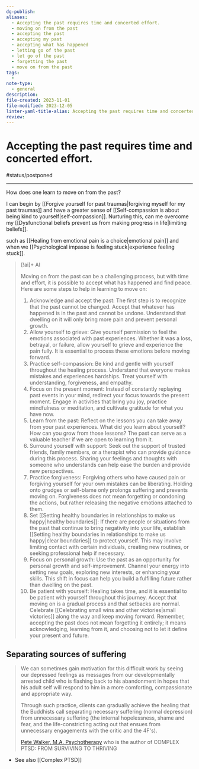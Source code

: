 ```yaml
---
dg-publish: 
aliases:
  - Accepting the past requires time and concerted effort.
  - moving on from the past
  - accepting the past
  - accepting my past
  - accepting what has happened
  - letting go of the past
  - let go of the past
  - forgetting the past
  - move on from the past
tags:
  - 
note-type:
  - general
description: 
file-created: 2023-11-01
file-modified: 2023-12-05
linter-yaml-title-alias: Accepting the past requires time and concerted effort.
review: 
---
```


# Accepting the past requires time and concerted effort.

#status/postponed

---

How does one learn to move on from the past?

I can begin by [[Forgive yourself for past traumas|forgiving myself for my past traumas]] and have a greater sense of [[Self-compassion is about being kind to yourself|self-compassion]]. Nurturing this, can me overcome my [[Dysfunctional beliefs prevent us from making progress in life|limiting beliefs]].

such as [[Healing from emotional pain is a choice|emotional pain]] and when we [[Psychological impasse is feeling stuck|experience feeling stuck]].

> [!ai]+ AI
>
> Moving on from the past can be a challenging process, but with time and effort, it is possible to accept what has happened and find peace. Here are some steps to help in learning to move on:
> 1. Acknowledge and accept the past: The first step is to recognize that the past cannot be changed. Accept that whatever has happened is in the past and cannot be undone. Understand that dwelling on it will only bring more pain and prevent personal growth.
> 2. Allow yourself to grieve: Give yourself permission to feel the emotions associated with past experiences. Whether it was a loss, betrayal, or failure, allow yourself to grieve and experience the pain fully. It is essential to process these emotions before moving forward.
> 3. Practice self-compassion: Be kind and gentle with yourself throughout the healing process. Understand that everyone makes mistakes and experiences hardships. Treat yourself with understanding, forgiveness, and empathy.
> 4. Focus on the present moment: Instead of constantly replaying past events in your mind, redirect your focus towards the present moment. Engage in activities that bring you joy, practice mindfulness or meditation, and cultivate gratitude for what you have now.
> 5. Learn from the past: Reflect on the lessons you can take away from your past experiences. What did you learn about yourself? How can you grow from those lessons? The past can serve as a valuable teacher if we are open to learning from it.
> 6. Surround yourself with support: Seek out the support of trusted friends, family members, or a therapist who can provide guidance during this process. Sharing your feelings and thoughts with someone who understands can help ease the burden and provide new perspectives.
> 7. Practice forgiveness: Forgiving others who have caused pain or forgiving yourself for your own mistakes can be liberating. Holding onto grudges or self-blame only prolongs suffering and prevents moving on. Forgiveness does not mean forgetting or condoning the actions, but rather releasing the negative emotions attached to them.
> 8. Set [[Setting healthy boundaries in relationships to make us happy|healthy boundaries]]: If there are people or situations from the past that continue to bring negativity into your life, establish [[Setting healthy boundaries in relationships to make us happy|clear boundaries]] to protect yourself. This may involve limiting contact with certain individuals, creating new routines, or seeking professional help if necessary.
> 9. Focus on personal growth: Use the past as an opportunity for personal growth and self-improvement. Channel your energy into setting new goals, exploring new interests, or enhancing your skills. This shift in focus can help you build a fulfilling future rather than dwelling on the past.
> 10. Be patient with yourself: Healing takes time, and it is essential to be patient with yourself throughout this journey. Accept that moving on is a gradual process and that setbacks are normal. Celebrate [[Celebrating small wins and other victories|small victories]] along the way and keep moving forward.
> Remember, accepting the past does not mean forgetting it entirely; it means acknowledging, learning from it, and choosing not to let it define your present and future.

## Separating sources of suffering

> We can sometimes gain motivation for this difficult work by seeing our depressed feelings as messages from our developmentally arrested child who is flashing back to his abandonment in hopes that his adult self will respond to him in a more comforting, compassionate and appropriate way.
>
> Through such practice, clients can gradually achieve the healing that the Buddhists call separating necessary suffering (normal depression) from unnecessary suffering (the internal hopelessness, shame and fear, and the life-constricting acting out that ensues from unnecessary engagements with the critic and the 4F's).
>
> [Pete Walker, M.A. Psychotherapy](https://www.pete-walker.com/managingAbandonDepression.htm) who is the author of COMPLEX PTSD: FROM SURVIVING TO THRIVING

- See also [[Complex PTSD]]
